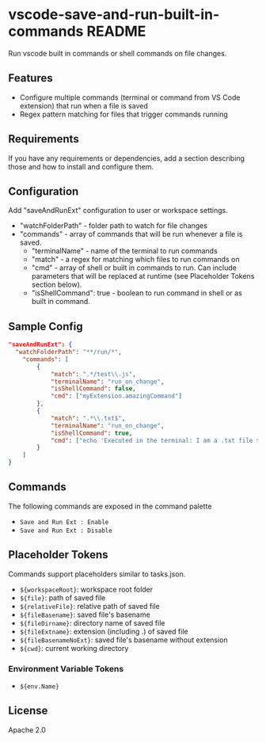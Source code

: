 # vscode-save-and-run-built-in-commands README

Run vscode built in commands or shell commands on file changes.

## Features

- Configure multiple commands (terminal or command from VS Code extension) that run when a file is saved
- Regex pattern matching for files that trigger commands running

## Requirements

If you have any requirements or dependencies, add a section describing those and how to install and configure them.

## Configuration

Add "saveAndRunExt" configuration to user or workspace settings.

- "watchFolderPath" - folder path to watch for file changes
- "commands" - array of commands that will be run whenever a file is saved.
	- "terminalName" - name of the terminal to run commands
  - "match" - a regex for matching which files to run commands on
  - "cmd" - array of shell or built in commands to run. Can include parameters that will be replaced at runtime (see Placeholder Tokens section below).
  - "isShellCommand": true - boolean to run command in shell or as built in command.

## Sample Config

```json
"saveAndRunExt": {
  "watchFolderPath": "**/run/*",
	"commands": [
		{
			"match": ".*/test\\.js",
			"terminalName": "run_on_change",
			"isShellCommand": false,
			"cmd": ["myExtension.amazingCommand"]
		},
		{
			"match": ".*\\.txt$",
			"terminalName": "run_on_change",
			"isShellCommand": true,
			"cmd": ["echo 'Executed in the terminal: I am a .txt file ${file}.'"]
		}
	]
}
```

## Commands

The following commands are exposed in the command palette

- `Save and Run Ext : Enable`
- `Save and Run Ext : Disable`


## Placeholder Tokens

Commands support placeholders similar to tasks.json.

- `${workspaceRoot}`: workspace root folder
- `${file}`: path of saved file
- `${relativeFile}`: relative path of saved file
- `${fileBasename}`: saved file's basename
- `${fileDirname}`: directory name of saved file
- `${fileExtname}`: extension (including .) of saved file
- `${fileBasenameNoExt}`: saved file's basename without extension
- `${cwd}`: current working directory

### Environment Variable Tokens

- `${env.Name}`

## License

Apache 2.0
